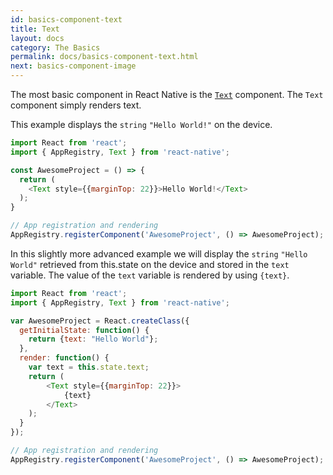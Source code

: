 ```yaml
---
id: basics-component-text
title: Text
layout: docs
category: The Basics
permalink: docs/basics-component-text.html
next: basics-component-image
---
```


The most basic component in React Native is the [`Text`](/react-native/docs/text.html#content) component. The `Text` component simply renders text.

This example displays the `string` `"Hello World!"` on the device.

```JavaScript
import React from 'react';
import { AppRegistry, Text } from 'react-native';

const AwesomeProject = () => {
  return (
    <Text style={{marginTop: 22}}>Hello World!</Text>
  );
}

// App registration and rendering
AppRegistry.registerComponent('AwesomeProject', () => AwesomeProject);
```

In this slightly more advanced example we will display the `string` `"Hello World"` retrieved from this.state on the device and stored in the `text` variable. The value of the `text` variable is rendered by using `{text}`.

```JavaScript
import React from 'react';
import { AppRegistry, Text } from 'react-native';

var AwesomeProject = React.createClass({
  getInitialState: function() {
    return {text: "Hello World"};
  },
  render: function() {
    var text = this.state.text;
    return (
        <Text style={{marginTop: 22}}>
            {text}
        </Text>
    );
  }
});

// App registration and rendering
AppRegistry.registerComponent('AwesomeProject', () => AwesomeProject);

```